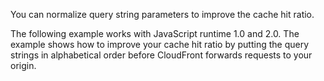 You can normalize query string parameters to improve the cache hit ratio.

The following example works with JavaScript runtime 1.0 and 2.0. The example shows how to improve your cache hit ratio by putting the query strings in alphabetical order before CloudFront forwards requests to your origin.
